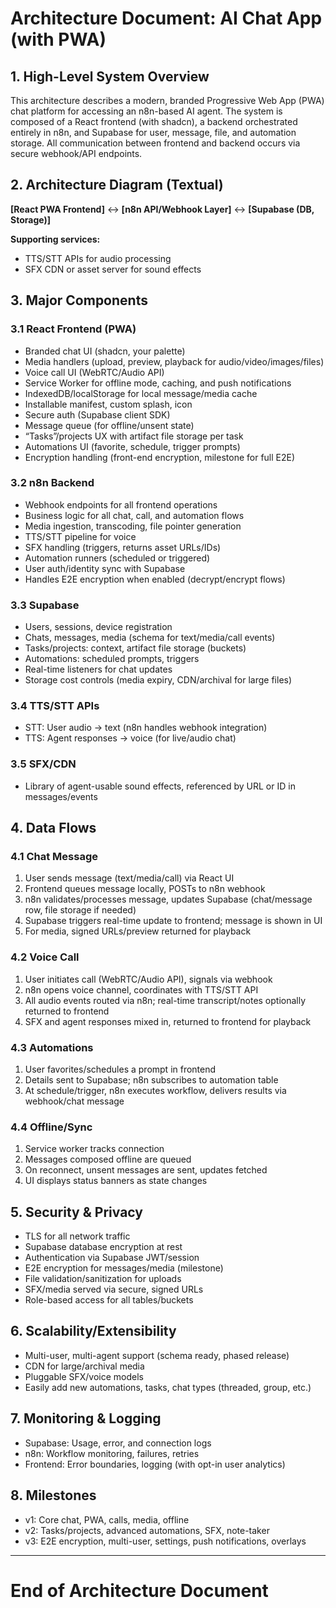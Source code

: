 # Architecture Document: AI Chat App (with PWA)

## 1. High-Level System Overview

This architecture describes a modern, branded Progressive Web App (PWA) chat platform for accessing an n8n-based AI agent. The system is composed of a React frontend (with shadcn), a backend orchestrated entirely in n8n, and Supabase for user, message, file, and automation storage. All communication between frontend and backend occurs via secure webhook/API endpoints.

## 2. Architecture Diagram (Textual)

**[React PWA Frontend]** <-> **[n8n API/Webhook Layer]** <-> **[Supabase (DB, Storage)]**

**Supporting services:**
- TTS/STT APIs for audio processing
- SFX CDN or asset server for sound effects

## 3. Major Components

### 3.1 React Frontend (PWA)
- Branded chat UI (shadcn, your palette)
- Media handlers (upload, preview, playback for audio/video/images/files)
- Voice call UI (WebRTC/Audio API)
- Service Worker for offline mode, caching, and push notifications
- IndexedDB/localStorage for local message/media cache
- Installable manifest, custom splash, icon
- Secure auth (Supabase client SDK)
- Message queue (for offline/unsent state)
- “Tasks”/projects UX with artifact file storage per task
- Automations UI (favorite, schedule, trigger prompts)
- Encryption handling (front-end encryption, milestone for full E2E)

### 3.2 n8n Backend
- Webhook endpoints for all frontend operations
- Business logic for all chat, call, and automation flows
- Media ingestion, transcoding, file pointer generation
- TTS/STT pipeline for voice
- SFX handling (triggers, returns asset URLs/IDs)
- Automation runners (scheduled or triggered)
- User auth/identity sync with Supabase
- Handles E2E encryption when enabled (decrypt/encrypt flows)

### 3.3 Supabase
- Users, sessions, device registration
- Chats, messages, media (schema for text/media/call events)
- Tasks/projects: context, artifact file storage (buckets)
- Automations: scheduled prompts, triggers
- Real-time listeners for chat updates
- Storage cost controls (media expiry, CDN/archival for large files)

### 3.4 TTS/STT APIs
- STT: User audio → text (n8n handles webhook integration)
- TTS: Agent responses → voice (for live/audio chat)

### 3.5 SFX/CDN
- Library of agent-usable sound effects, referenced by URL or ID in messages/events

## 4. Data Flows

### 4.1 Chat Message
1. User sends message (text/media/call) via React UI
2. Frontend queues message locally, POSTs to n8n webhook
3. n8n validates/processes message, updates Supabase (chat/message row, file storage if needed)
4. Supabase triggers real-time update to frontend; message is shown in UI
5. For media, signed URLs/preview returned for playback

### 4.2 Voice Call
1. User initiates call (WebRTC/Audio API), signals via webhook
2. n8n opens voice channel, coordinates with TTS/STT API
3. All audio events routed via n8n; real-time transcript/notes optionally returned to frontend
4. SFX and agent responses mixed in, returned to frontend for playback

### 4.3 Automations
1. User favorites/schedules a prompt in frontend
2. Details sent to Supabase; n8n subscribes to automation table
3. At schedule/trigger, n8n executes workflow, delivers results via webhook/chat message

### 4.4 Offline/Sync
1. Service worker tracks connection
2. Messages composed offline are queued
3. On reconnect, unsent messages are sent, updates fetched
4. UI displays status banners as state changes

## 5. Security & Privacy
- TLS for all network traffic
- Supabase database encryption at rest
- Authentication via Supabase JWT/session
- E2E encryption for messages/media (milestone)
- File validation/sanitization for uploads
- SFX/media served via secure, signed URLs
- Role-based access for all tables/buckets

## 6. Scalability/Extensibility
- Multi-user, multi-agent support (schema ready, phased release)
- CDN for large/archival media
- Pluggable SFX/voice models
- Easily add new automations, tasks, chat types (threaded, group, etc.)

## 7. Monitoring & Logging
- Supabase: Usage, error, and connection logs
- n8n: Workflow monitoring, failures, retries
- Frontend: Error boundaries, logging (with opt-in user analytics)

## 8. Milestones
- v1: Core chat, PWA, calls, media, offline
- v2: Tasks/projects, advanced automations, SFX, note-taker
- v3: E2E encryption, multi-user, settings, push notifications, overlays

---

# End of Architecture Document

